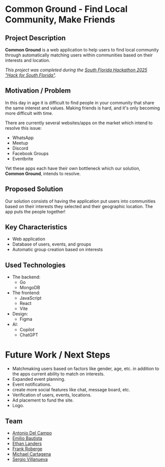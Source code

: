 # Common Ground - Find Local Community, Make Friends

## Project Description

**Common Ground** is a web application to help users to find local community through automatically matching users within communities based on their interests and location.

_This project was completed during the [South Florida Hackathon 2025 "Hack for South Florida"](https://tickets.joinshowup.io/event/hackathon-2025-hack-for-south-florid)._

## Motivation / Problem

In this day in age it is difficult to find people in your community that share the same interest and values. Making friends is hard, and it's only becoming more difficult with time.

There are currently several websites/apps on the market which intend to resolve this issue:
* WhatsApp
* Meetup
* Discord
* Facebook Groups
* Eventbrite

Yet these apps each have their own bottleneck which our solution, **Common Ground**, intends to resolve.

## Proposed Solution

Our solution consists of having the application put users into communities based on their interests they selected and their geographic location. The app puts the people together!

## Key Characteristics
* Web application
* Database of users, events, and groups
* Automatic group creation based on interests

## Used Technologies
* The backend:
  * Go
  * MongoDB
* The frontend:
  * JavaScript
  * React
  * Vite
* Design:
  * Figma
* AI:
  * Copilot
  * ChatGPT

# Future Work / Next Steps

* Matchmaking users based on factors like gender, age, etc. in addition to the apps current ability to match on interests.
* Expanded event planning.
* Event notifications.
* create more social features like chat, message board, etc.
* Verification of users, events, locations.
* Ad placement to fund the site.
* Logo.

## Team
* [Antonio Del Campo](https://www.linkedin.com/in/antonio-del-campo/)
* [Emilio Bautista](https://www.linkedin.com/in/jairobautistam/)
* [Ethan Landers](https://www.linkedin.com/in/ethanlanders/)
* [Frank Roberge](https://www.linkedin.com/in/frank-roberge/)
* [Michael Cartagena](https://www.linkedin.com/in/mcartaofficial/)
* [Sergio Villanueva](https://www.linkedin.com/in/sergio-villanueva-brjs/)

